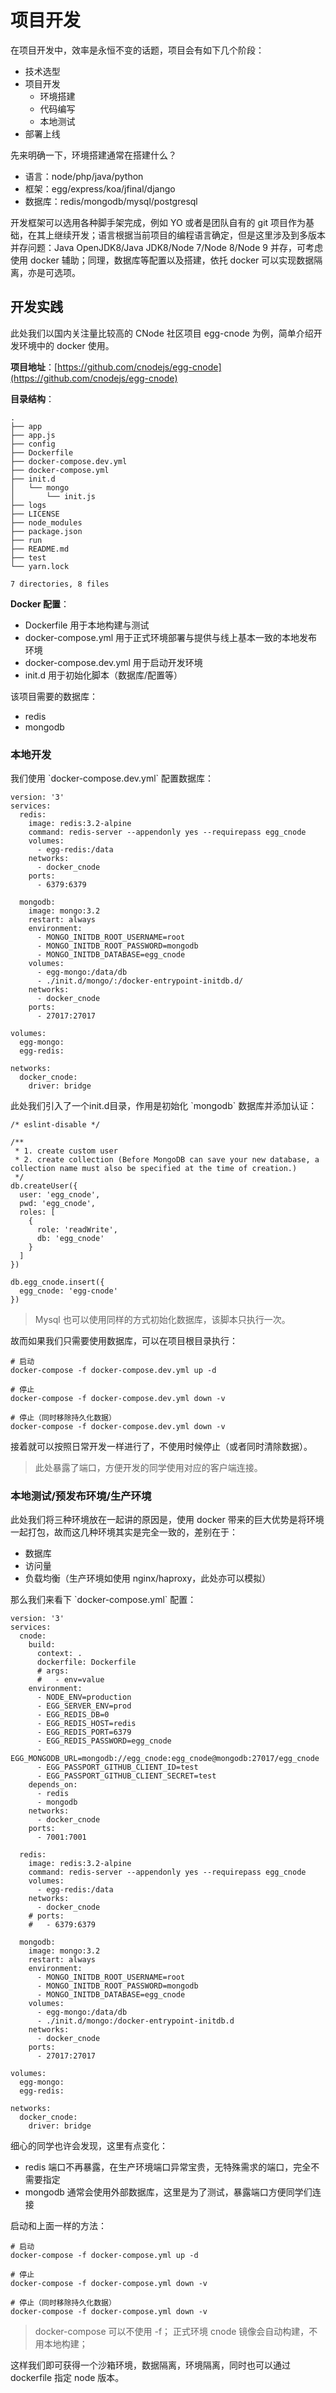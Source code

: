 # 项目开发

在项目开发中，效率是永恒不变的话题，项目会有如下几个阶段：

* 技术选型
* 项目开发
  * 环境搭建
  * 代码编写
  * 本地测试
* 部署上线

先来明确一下，环境搭建通常在搭建什么？

* 语言：node/php/java/python
* 框架：egg/express/koa/jfinal/django
* 数据库：redis/mongodb/mysql/postgresql

开发框架可以选用各种脚手架完成，例如 YO 或者是团队自有的 git 项目作为基础，在其上继续开发；语言根据当前项目的编程语言确定，但是这里涉及到多版本并存问题：Java OpenJDK8/Java JDK8/Node 7/Node 8/Node 9 并存，可考虑使用 docker 辅助；同理，数据库等配置以及搭建，依托 docker 可以实现数据隔离，亦是可选项。

## 开发实践

此处我们以国内关注量比较高的 CNode 社区项目 egg-cnode 为例，简单介绍开发环境中的 docker 使用。

**项目地址**：[https://github.com/cnodejs/egg-cnode](https://github.com/cnodejs/egg-cnode)

**目录结构**：

```
.
├── app
├── app.js
├── config
├── Dockerfile
├── docker-compose.dev.yml
├── docker-compose.yml
├── init.d
│   └── mongo
│       └── init.js
├── logs
├── LICENSE
├── node_modules
├── package.json
├── run
├── README.md
├── test
└── yarn.lock

7 directories, 8 files
```

**Docker 配置**：

* Dockerfile                             用于本地构建与测试
* docker-compose.yml          用于正式环境部署与提供与线上基本一致的本地发布环境
* docker-compose.dev.yml   用于启动开发环境
* init.d                                     用于初始化脚本（数据库/配置等）

该项目需要的数据库：

* redis
* mongodb

### 本地开发

我们使用 \`docker-compose.dev.yml\` 配置数据库：

```
version: '3'
services:
  redis:
    image: redis:3.2-alpine
    command: redis-server --appendonly yes --requirepass egg_cnode
    volumes:
      - egg-redis:/data
    networks:
      - docker_cnode
    ports:
      - 6379:6379

  mongodb:
    image: mongo:3.2
    restart: always
    environment:      
      - MONGO_INITDB_ROOT_USERNAME=root
      - MONGO_INITDB_ROOT_PASSWORD=mongodb
      - MONGO_INITDB_DATABASE=egg_cnode
    volumes:
      - egg-mongo:/data/db
      - ./init.d/mongo/:/docker-entrypoint-initdb.d/
    networks:
      - docker_cnode
    ports:
      - 27017:27017

volumes:
  egg-mongo:
  egg-redis:

networks:
  docker_cnode:
    driver: bridge
```

此处我们引入了一个init.d目录，作用是初始化 \`mongodb\` 数据库并添加认证：

```
/* eslint-disable */

/**
 * 1. create custom user
 * 2. create collection (Before MongoDB can save your new database, a collection name must also be specified at the time of creation.)
 */
db.createUser({
  user: 'egg_cnode',
  pwd: 'egg_cnode',
  roles: [
    {
      role: 'readWrite',
      db: 'egg_cnode'
    }
  ]
})

db.egg_cnode.insert({
  egg_cnode: 'egg-cnode'
})
```

> Mysql 也可以使用同样的方式初始化数据库，该脚本只执行一次。

故而如果我们只需要使用数据库，可以在项目根目录执行：

```
# 启动
docker-compose -f docker-compose.dev.yml up -d

# 停止
docker-compose -f docker-compose.dev.yml down -v

# 停止（同时移除持久化数据）
docker-compose -f docker-compose.dev.yml down -v
```

接着就可以按照日常开发一样进行了，不使用时候停止（或者同时清除数据）。

> 此处暴露了端口，方便开发的同学使用对应的客户端连接。

### 本地测试/预发布环境/生产环境

此处我们将三种环境放在一起讲的原因是，使用 docker 带来的巨大优势是将环境一起打包，故而这几种环境其实是完全一致的，差别在于：

* 数据库
* 访问量
* 负载均衡（生产环境如使用 nginx/haproxy，此处亦可以模拟）

那么我们来看下 \`docker-compose.yml\` 配置：

```
version: '3'
services: 
  cnode:
    build:
      context: .
      dockerfile: Dockerfile
      # args:
      #   - env=value
    environment:
      - NODE_ENV=production
      - EGG_SERVER_ENV=prod
      - EGG_REDIS_DB=0
      - EGG_REDIS_HOST=redis
      - EGG_REDIS_PORT=6379
      - EGG_REDIS_PASSWORD=egg_cnode
      - EGG_MONGODB_URL=mongodb://egg_cnode:egg_cnode@mongodb:27017/egg_cnode
      - EGG_PASSPORT_GITHUB_CLIENT_ID=test
      - EGG_PASSPORT_GITHUB_CLIENT_SECRET=test
    depends_on:
      - redis
      - mongodb
    networks:
      - docker_cnode
    ports:
      - 7001:7001

  redis:
    image: redis:3.2-alpine
    command: redis-server --appendonly yes --requirepass egg_cnode
    volumes:
      - egg-redis:/data
    networks:
      - docker_cnode
    # ports:
    #   - 6379:6379

  mongodb:
    image: mongo:3.2
    restart: always
    environment:      
      - MONGO_INITDB_ROOT_USERNAME=root
      - MONGO_INITDB_ROOT_PASSWORD=mongodb
      - MONGO_INITDB_DATABASE=egg_cnode
    volumes:
      - egg-mongo:/data/db
      - ./init.d/mongo:/docker-entrypoint-initdb.d
    networks:
      - docker_cnode
    ports:
      - 27017:27017

volumes:
  egg-mongo:
  egg-redis:

networks:
  docker_cnode:
    driver: bridge
```

细心的同学也许会发现，这里有点变化：

* redis 端口不再暴露，在生产环境端口异常宝贵，无特殊需求的端口，完全不需要指定
* mongodb 通常会使用外部数据库，这里是为了测试，暴露端口方便同学们连接

启动和上面一样的方法：

```
# 启动
docker-compose -f docker-compose.yml up -d

# 停止
docker-compose -f docker-compose.yml down -v

# 停止（同时移除持久化数据）
docker-compose -f docker-compose.yml down -v
```

> docker-compose 可以不使用 -f；
> 正式环境 cnode 镜像会自动构建，不用本地构建；

这样我们即可获得一个沙箱环境，数据隔离，环境隔离，同时也可以通过 dockerfile 指定 node 版本。

